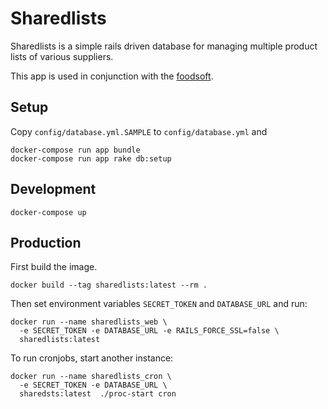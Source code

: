 # Sharedlists

Sharedlists is a simple rails driven database for managing multiple product lists of various suppliers.

This app is used in conjunction with the [foodsoft](https://github.com/foodcoops/foodsoft).

## Setup

Copy `config/database.yml.SAMPLE` to `config/database.yml` and

    docker-compose run app bundle
    docker-compose run app rake db:setup

## Development

    docker-compose up

## Production

First build the image.

    docker build --tag sharedlists:latest --rm .

Then set environment variables `SECRET_TOKEN` and `DATABASE_URL` and run:

    docker run --name sharedlists_web \
      -e SECRET_TOKEN -e DATABASE_URL -e RAILS_FORCE_SSL=false \
      sharedlists:latest

To run cronjobs, start another instance:

    docker run --name sharedlists_cron \
      -e SECRET_TOKEN -e DATABASE_URL \
      sharedsts:latest  ./proc-start cron

